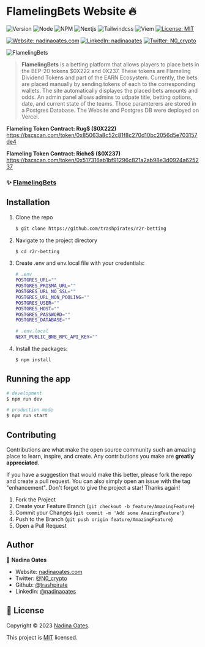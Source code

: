 # FlamelingBets Website 🔥
![Version](https://img.shields.io/badge/version-1.1.0-blue.svg?style=for-the-badge)
![Node](https://img.shields.io/badge/node-v20.10.0-blue.svg?style=for-the-badge)
![NPM](https://img.shields.io/badge/npm-v10.2.3-blue?style=for-the-badge)
![Nextjs](https://img.shields.io/badge/next-v13.5.4-blue?style=for-the-badge)
![Tailwindcss](https://img.shields.io/badge/TailwindCSS-v3.0-blue?style=for-the-badge)
![Viem](https://img.shields.io/badge/Viem-v2.9.16-blue?style=for-the-badge)
[![License: MIT](https://img.shields.io/github/license/trashpirate/hold-earn.svg?style=for-the-badge)](https://github.com/trashpirate/hold-earn/blob/main/LICENSE)

[![Website: nadinaoates.com](https://img.shields.io/badge/Portfolio-00e0a7?style=for-the-badge&logo=Website)](https://nadinaoates.com)
[![LinkedIn: nadinaoates](https://img.shields.io/badge/LinkedIn-0a66c2?style=for-the-badge&logo=LinkedIn&logoColor=f5f5f5)](https://linkedin.com/in/nadinaoates)
[![Twitter: N0_crypto](https://img.shields.io/badge/@N0_crypto-black?style=for-the-badge&logo=X)](https://twitter.com/N0_crypto)

![FlamelingBets](https://flamelingbets.com/banner.jpg?raw=true)

> **FlamelingBets** is a betting platform that allows players to place bets in the BEP-20 tokens $0X222 and 0X237. These tokens are Flameling Dividend Tokens and part of the EARN Ecosystem. Currently, the bets are placed manually by sending tokens of each to the corresponding wallets. The site automatically displayes the placed bets amounts and odds. An admin panel allows admins to udpate title, betting options, date, and current state of the teams. Those paramterers are stored in a Postgres Database. The Website and Postgres DB were deployed on Vercel.

**Flameling Token Contract: Rug$ ($0X222)**  
https://bscscan.com/token/0x85063a8c52c81f8c270d10bc2056d5e703157de4

**Flameling Token Contract: Riche$ ($0X237)**  
https://bscscan.com/token/0x517316ab1bf91296c821a2ab98e3d0924a625237

### ✨ [FlamelingBets](https://flamelingbets.com)

## Installation
1. Clone the repo
   ```sh
   $ git clone https://github.com/trashpirates/r2r-betting
   ```
2. Navigate to the project directory
   ```sh
   $ cd r2r-betting
   ```
3. Create .env and env.local file with your credentials:

    ```sh
    # .env
    POSTGRES_URL=""
    POSTGRES_PRISMA_URL=""
    POSTGRES_URL_NO_SSL=""
    POSTGRES_URL_NON_POOLING=""
    POSTGRES_USER=""
    POSTGRES_HOST=""
    POSTGRES_PASSWORD=""
    POSTGRES_DATABASE=""
    ```
    ```sh
    # .env.local
    NEXT_PUBLIC_BNB_RPC_API_KEY=""
    ```
3. Install the packages:
    ```sh
    $ npm install
    ```

## Running the app

```bash
# development
$ npm run dev

# production mode
$ npm run start
```

## Contributing

Contributions are what make the open source community such an amazing place to learn, inspire, and create. Any contributions you make are **greatly appreciated**.

If you have a suggestion that would make this better, please fork the repo and create a pull request. You can also simply open an issue with the tag "enhancement".
Don't forget to give the project a star! Thanks again!

1. Fork the Project
2. Create your Feature Branch (`git checkout -b feature/AmazingFeature`)
3. Commit your Changes (`git commit -m 'Add some AmazingFeature'`)
4. Push to the Branch (`git push origin feature/AmazingFeature`)
5. Open a Pull Request

## Author

👤 **Nadina Oates**

* Website: [nadinaoates.com](https://nadinaoates.com)
* Twitter: [@N0\_crypto](https://twitter.com/N0\_crypto)
* Github: [@trashpirate](https://github.com/trashpirate)
* LinkedIn: [@nadinaoates](https://linkedin.com/in/nadinaoates)


## 📝 License

Copyright © 2023 [Nadina Oates](https://github.com/trashpirate).

This project is [MIT](https://github.com/trashpirate/r2r-betting/blob/main/LICENSE) licensed.


